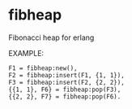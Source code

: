 # fibheap
Fibonacci heap for erlang

EXAMPLE:
    
    F1 = fibheap:new(),
    F2 = fibheap:insert(F1, {1, 1}),
    F3 = fibheap:insert(F2, {2, 2}),
    {{1, 1}, F6} = fibheap:pop(F3),
    {{2, 2}, F7} = fibheap:pop(F6).
